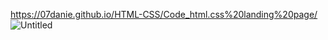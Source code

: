 https://07danie.github.io/HTML-CSS/Code_html.css%20landing%20page/
![Untitled](https://user-images.githubusercontent.com/125158129/233984038-ddec5a1c-b411-4ce9-9926-540663701283.png)
